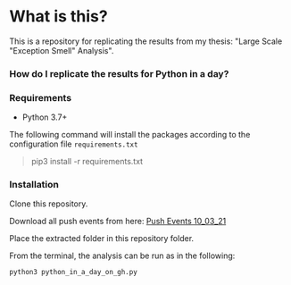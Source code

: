 
# What is this?

This is a repository for replicating the results from my thesis: "Large Scale "Exception Smell" Analysis".

### How do I replicate the results for __Python in a day?__



### Requirements

- Python 3.7+

The following command will install the packages according to the configuration file `requirements.txt`

> pip3 install -r requirements.txt

### Installation 

Clone this repository.

Download all push events from here: [Push Events 10_03_21](https://drive.google.com/file/d/1sr1DyiieZUXWkZiNhRH_-XALvY2cs1zE/view?usp=sharing) 

Place the extracted folder in this repository folder.

From the terminal, the analysis can be run as in the following:

```
python3 python_in_a_day_on_gh.py
```


